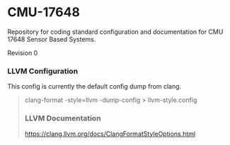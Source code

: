 # CMU-17648
Repository for coding standard configuration and documentation for CMU 17648 Sensor Based Systems.

Revision 0

### LLVM Configuration ###
This config is currently the default config dump from clang.

> clang-format -style=llvm -dump-config > llvm-style.config
>
> ### LLVM Documentation ###
>
> https://clang.llvm.org/docs/ClangFormatStyleOptions.html
